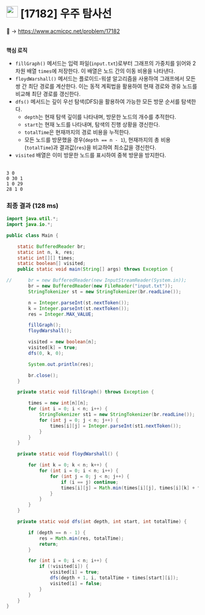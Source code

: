 # <img src="https://d2gd6pc034wcta.cloudfront.net/tier/13.svg" width="30"> [17182] 우주 탐사선

📌 → https://www.acmicpc.net/problem/17182 <br/><br/>

**핵심 로직**

- `fillGraph()` 메서드는 입력 파일(`input.txt`)로부터 그래프의 가중치를 읽어와 2차원 배열 `times`에 저장한다. 이 배열은 노드 간의 이동 비용을 나타낸다.
- `floydWarshall()` 메서드는 플로이드-워셜 알고리즘을 사용하여 그래프에서 모든 쌍 간 최단 경로를 계산한다. 이는 동적 계획법을 활용하여 현재 경로와 경유 노드를 비교해 최단 경로를 갱신한다.
- `dfs()` 메서드는 깊이 우선 탐색(DFS)을 활용하여 가능한 모든 방문 순서를 탐색한다.
    - `depth`는 현재 탐색 깊이를 나타내며, 방문한 노드의 개수를 추적한다.
    - `start`는 현재 노드를 나타내며, 탐색의 진행 상황을 갱신한다.
    - `totalTime`은 현재까지의 경로 비용을 누적한다.
    - 모든 노드를 방문했을 경우(`depth == n - 1`), 현재까지의 총 비용(`totalTime`)과 결과값(`res`)을 비교하여 최소값을 갱신한다.
- `visited` 배열은 이미 방문한 노드를 표시하여 중복 방문을 방지한다. <br/><br/>

```
3 0
0 30 1
1 0 29
28 1 0
```

### 최종 결과 (128 ms)

```java
import java.util.*;
import java.io.*;

public class Main {

    static BufferedReader br;
    static int n, k, res;
    static int[][] times;
    static boolean[] visited;
    public static void main(String[] args) throws Exception {

//      br = new BufferedReader(new InputStreamReader(System.in));
        br = new BufferedReader(new FileReader("input.txt"));
        StringTokenizer st = new StringTokenizer(br.readLine());

        n = Integer.parseInt(st.nextToken());
        k = Integer.parseInt(st.nextToken());
        res = Integer.MAX_VALUE;

        fillGraph();
        floydWarshall();

        visited = new boolean[n];
        visited[k] = true;
        dfs(0, k, 0);

        System.out.println(res);

        br.close();
    }

    private static void fillGraph() throws Exception {

        times = new int[n][n];
        for (int i = 0; i < n; i++) {
            StringTokenizer st1 = new StringTokenizer(br.readLine());
            for (int j = 0; j < n; j++) {
                times[i][j] = Integer.parseInt(st1.nextToken());
            }
        }
    }

    private static void floydWarshall() {

        for (int k = 0; k < n; k++) {
            for (int i = 0; i < n; i++) {
                for (int j = 0; j < n; j++) {
                    if (i == j) continue;
                    times[i][j] = Math.min(times[i][j], times[i][k] + times[k][j]);
                }
            }
        }
    }

    private static void dfs(int depth, int start, int totalTime) {

        if (depth == n - 1) {
            res = Math.min(res, totalTime);
            return;
        }

        for (int i = 0; i < n; i++) {
            if (!visited[i]) {
                visited[i] = true;
                dfs(depth + 1, i, totalTime + times[start][i]);
                visited[i] = false;
            }
        }
    }
}
```
